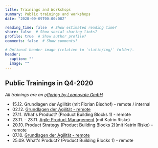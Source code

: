 ```yaml
---
title: Trainings and Workshops
summary: Public trainings and workshops
date: "2020-09-09T00:00:00Z"

reading_time: false  # Show estimated reading time?
share: false  # Show social sharing links?
profile: true  # Show author profile?
comments: false  # Show comments?

# Optional header image (relative to `static/img/` folder).
header:
  caption: ""
  image: ""
---
```

## Public Trainings in Q4-2020
_All trainings are an [offering by Leanovate GmbH](https://www.leanovate.de/trainings/)_
- 15.12. Grundlagen der Agilität (mit Florian Bischof) - remote / internal
- 02.12. [Grundlagen der Agilität - remote](https://www.leanovate.de/training-buchen/?event_id=9052)
- 27.11. What's Product? (Product Building Blocks 1) - remote
- 23.11. - 23.11. [Agile Product Management](https://www.leanovate.de/training-buchen/?event_id=9054) (mit Katrin Riske)
- 20.10. Product Strategy (Product Building Blocks 2)(mit Katrin Riske) - remote
- 07.10. [Grundlagen der Agilität - remote](https://www.leanovate.de/training-buchen/?event_id=9051)
- 25.09. What's Product? (Product Building Blocks 1) - remote

